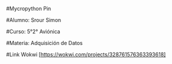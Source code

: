 #Mycropython Pin

#Alumno: Srour Simon

#Curso: 5°2° Aviónica

#Materia: Adquisición de Datos

#Link Wokwi [https://wokwi.com/projects/328761576363393618]
